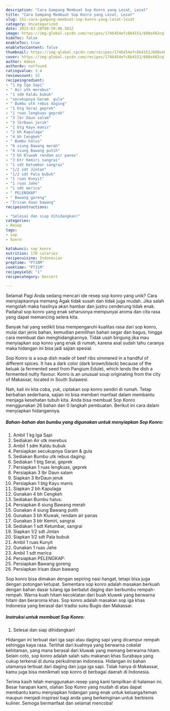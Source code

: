```yaml
---
description: "Cara Gampang Membuat Sop Konro yang Lezat, Lezat"
title: "Cara Gampang Membuat Sop Konro yang Lezat, Lezat"
slug: 151-cara-gampang-membuat-sop-konro-yang-lezat-lezat
category: Uncategorized
date: 2023-03-28T00:59:06.561Z
image: https://img-global.cpcdn.com/recipes/1746454efc8b4151/680x482cq70/sop-konro-foto-resep-utama.jpg
hideToc: false
enableToc: true
enableTocContent: false
thumbnail: https://img-global.cpcdn.com/recipes/1746454efc8b4151/680x482cq70/sop-konro-foto-resep-utama.jpg
cover: https://img-global.cpcdn.com/recipes/1746454efc8b4151/680x482cq70/sop-konro-foto-resep-utama.jpg
author: Admin
authorAv: notfound
ratingvalue: 3.4
reviewcount: 15
recipeingredient:
- "1 kg Iga Sapi"
- " Air utk merebus"
- "1 sdm Kaldu bubuk"
- "secukupnya Garam  gula"
- " Bumbu utk rebus daging"
- "1 btg Serai geprek"
- "1 ruas lengkuas geprek"
- "3 lbr Daun salam"
- "3 lbrDaun jeruk"
- "1 btg Kayu manis"
- "2 bh Kapulaga"
- "4 bh Cengkeh"
- " Bumbu halus"
- "6 siung Bawang merah"
- "4 siung Bawang putih"
- "3 bh Kluwak rendam air panas"
- "3 btr Kemiri sangrai"
- "1 sdt Ketumbar sangrai"
- "1/2 sdt Jintan"
- "1/2 sdt Pala bubuk"
- "1 ruas Kunyit"
- "1 ruas Jahe"
- "1 sdt merica"
- " PELENGKAP"
- " Bawang goreng"
- "Irisan daun bawang"
recipeinstructions:

- "Selesai dan siap dihidangkan!"
categories:
- Resep
tags:
- sop
- konro

katakunci: sop konro 
nutrition: 178 calories
recipecuisine: Indonesian
preptime: "PT38M"
cooktime: "PT31M"
recipeyield: "1"
recipecategory: Dessert

---
```



Selamat Pagi Anda sedang mencari ide resep sop konro yang unik? Cara menyiapkannya memang Agak tidak susah dan tidak juga mudah. Jika salah mengolah maka hasilnya akan hambar dan justru cenderung tidak enak. Padahal sop konro yang enak seharusnya mempunyai aroma dan cita rasa yang dapat memancing selera kita.


Banyak hal yang sedikit bisa mempengaruhi kualitas rasa dari sop konro, mulai dari jenis bahan, kemudian pemilihan bahan segar dan bagus, hingga cara membuat dan menghidangkannya. Tidak usah bingung jika mau menyiapkan sop konro yang enak di rumah, karena asal sudah tahu caranya maka hidangan ini bisa jadi sajian spesial.

Sop Konro is a soup dish made of beef ribs simmered in a handful of different spices. It has a dark color (dark brown/black) because of the keluak (a fermented seed from Pangium Edule), which lends the dish a fermented nutty flavour. Konro is an unusual soup originating from the city of Makassar, located in South Sulawesi.


Nah, kali ini kita coba, yuk, ciptakan sop konro sendiri di rumah. Tetap berbahan sederhana, sajian ini bisa memberi manfaat dalam membantu menjaga kesehatan tubuh kita. Anda bisa membuat Sop Konro menggunakan 26 bahan dan 0 langkah pembuatan. Berikut ini cara dalam menyiapkan hidangannya.

<!--inarticleads1-->

##### Bahan-bahan dan bumbu yang digunakan untuk menyiapkan Sop Konro:

1. Ambil 1 kg Iga Sapi
1. Sediakan  Air utk merebus
1. Ambil 1 sdm Kaldu bubuk
1. Persiapkan secukupnya Garam &amp; gula
1. Sediakan  Bumbu utk rebus daging:
1. Sediakan 1 btg Serai, geprek
1. Persiapkan 1 ruas lengkuas, geprek
1. Persiapkan 3 lbr Daun salam
1. Siapkan 3 lbrDaun jeruk
1. Persiapkan 1 btg Kayu manis
1. Siapkan 2 bh Kapulaga
1. Gunakan 4 bh Cengkeh
1. Sediakan  Bumbu halus:
1. Persiapkan 6 siung Bawang merah
1. Gunakan 4 siung Bawang putih
1. Gunakan 3 bh Kluwak, rendam air panas
1. Gunakan 3 btr Kemiri, sangrai
1. Sediakan 1 sdt Ketumbar, sangrai
1. Siapkan 1/2 sdt Jintan
1. Siapkan 1/2 sdt Pala bubuk
1. Ambil 1 ruas Kunyit
1. Gunakan 1 ruas Jahe
1. Ambil 1 sdt merica
1. Persiapkan  PELENGKAP:
1. Persiapkan  Bawang goreng
1. Persiapkan Irisan daun bawang


Sop konro bisa dimakan dengan sepiring nasi hangat, tetapi bisa juga dengan potongan ketupat. Sementara sop konro adalah masakan berkuah dengan bahan dasar tulang iga berbalut daging dan berbumbu rempah-rempah. Warna kuah hitam kecoklatan dari buah kluwek yang berwarna hitam dan beraroma khas. Sop konro adalah masakan sop iga khas Indonesia yang berasal dari tradisi suku Bugis dan Makassar. 

<!--inarticleads2-->

##### Instruksi untuk membuat Sop Konro:


1. Selesai dan siap dihidangkan!

Hidangan ini terbuat dari iga sapi atau daging sapi yang dicampur rempah sehingga kaya rasa. Terlihat dari kuahnya yang berwarna cokelat kehitaman, yang mana berasal dari kluwak yang memang berwarna hitam. Selain coto, sop konro adalah salah satu makanan khas Surabaya yang cukup terkenal di dunia perkulineran Indonesia. Hidangan ini bahan utamanya terbuat dari daging dan juga iga sapi. Tidak hanya di Makassar, kamu juga bisa menikmati sop konro di berbagai daerah di Indonesia. 

Terima kasih telah menggunakan resep yang kami tampilkan di halaman ini. Besar harapan kami, olahan Sop Konro yang mudah di atas dapat membantu kamu menyiapkan hidangan yang enak untuk keluarga/teman maupun menjadi inspirasi bagi anda yang berkeinginan untuk berbisnis kuliner. Semoga bermanfaat dan selamat mencoba!
